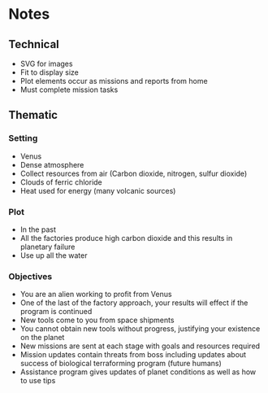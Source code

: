 # Notes
## Technical
- SVG for images
- Fit to display size
- Plot elements occur as missions and reports from home
- Must complete mission tasks
## Thematic
### Setting
- Venus
- Dense atmosphere
- Collect resources from air (Carbon dioxide, nitrogen, sulfur dioxide)
- Clouds of ferric chloride
- Heat used for energy (many volcanic sources)
### Plot
- In the past
- All the factories produce high carbon dioxide and this results in planetary failure
- Use up all the water
### Objectives
- You are an alien working to profit from Venus
- One of the last of the factory approach, your results will effect if the program is continued
- New tools come to you from space shipments
- You cannot obtain new tools without progress, justifying your existence on the planet
- New missions are sent at each stage with goals and resources required
- Mission updates contain threats from boss including updates about success of biological terraforming program (future humans)
- Assistance program gives updates of planet conditions as well as how to use tips